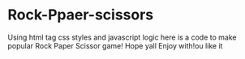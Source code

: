 # Rock-Ppaer-scissors
Using html tag css styles and javascript logic here is a code to make popular Rock Paper Scissor game! Hope yall Enjoy with!ou like it
